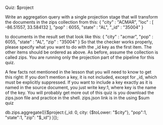 Quiz: $project

Write an aggregation query with a single projection stage that will transform the documents in the zips collection from this:
{
	"city" : "ACMAR",
	"loc" : [
		-86.51557,
		33.584132
	],
	"pop" : 6055,
	"state" : "AL",
	"_id" : "35004"
}

to documents in the result set that look like this:
{
	"city" : "acmar",
	"pop" : 6055,
	"state" : "AL",
	"zip" : "35004"
}
So that the checker works properly, please specify what you want to do with the _id key as the first item. The other items should be ordered as above. As before, assume the collection is called zips. You are running only the projection part of the pipeline for this quiz. 

A few facts not mentioned in the lesson that you will need to know to get this right: If you don't mention a key, it is not included, except for _id, which must be explicitly suppressed. If you want to include a key exactly as it is named in the source document, you just write key:1, where key is the name of the key. You will probably get more out of this quiz is you download the zips.json file and practice in the shell. zips.json link is in the using $sum quiz

db.zips.aggregate([{$project:{_id: 0, city: {$toLower: "$city"}, "pop":1, "state":1, "zip": "$_id"} }]);